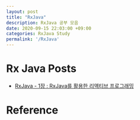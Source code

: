 ```yaml
---
layout: post
title: "RxJava"
description: RxJava 공부 모음
date: 2020-09-15 22:03:00 +09:00
categories: RxJava Study
permalink: '/RxJava'
---
```


# Rx Java Posts
- [RxJava - 1장 : RxJava를 활용한 리액티브 프로그래밍](https://yoowonyoung.github.io/posts/Rx-Java-01/)

# Reference

